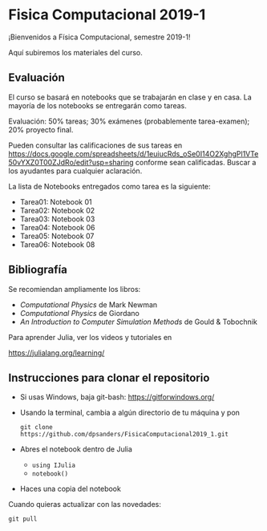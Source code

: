 # Fisica Computacional 2019-1

¡Bienvenidos a Física Computacional, semestre 2019-1!

Aquí subiremos los materiales del curso.


## Evaluación

El curso se basará en notebooks que se trabajarán en clase y en casa.
La mayoría de los notebooks se entregarán como tareas.

Evaluación: 50% tareas; 30% exámenes (probablemente tarea-examen); 20% proyecto final.

Pueden consultar las calificaciones de sus tareas en https://docs.google.com/spreadsheets/d/1euiucRds_oSe0I14O2XghgPl1VTe50vYXZ0T00ZJdRo/edit?usp=sharing conforme sean calificadas. Buscar a los ayudantes para cualquier aclaración.

La lista de Notebooks entregados como tarea es la siguiente:

- Tarea01: Notebook 01
- Tarea02: Notebook 02
- Tarea03: Notebook 03
- Tarea04: Notebook 06
- Tarea05: Notebook 07
- Tarea06: Notebook 08


## Bibliografía

Se recomiendan ampliamente los libros:

- *Computational Physics* de Mark Newman
- *Computational Physics* de Giordano
- *An Introduction to Computer Simulation Methods* de Gould & Tobochnik

Para aprender Julia, ver los videos y tutoriales en

https://julialang.org/learning/


## Instrucciones para clonar el repositorio

- Si usas Windows, baja git-bash: https://gitforwindows.org/

- Usando la terminal, cambia a algún directorio de tu máquina y pon

  `git clone https://github.com/dpsanders/FisicaComputacional2019_1.git`
  
- Abres el notebook dentro de Julia
  - `using IJulia`
  - `notebook()`
  
- Haces una copia del notebook

Cuando quieras actualizar con las novedades:

  `git pull`




